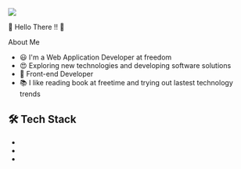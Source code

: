 <div>
<img src="svg/hoangDevSVG.svg">
</div>

:wave: Hello There !! :wave:

About Me
- :smiley: I'm a Web Application Developer at freedom
- :heart_eyes: Exploring new technologies and developing software solutions
- :baggage_claim: Front-end Developer
- :books: I like reading book at freetime and trying out lastest technology trends

:hammer_and_wrench: Tech Stack
- 
- 
- 
- 

<!--
**DHoangDev/DHoangDev** is a ✨ _special_ ✨ repository because its `README.md` (this file) appears on your GitHub profile.

Here are some ideas to get you started:

- 🔭 I’m currently working on ...
- 🌱 I’m currently learning ...
- 👯 I’m looking to collaborate on ...
- 🤔 I’m looking for help with ...
- 💬 Ask me about ...
- 📫 How to reach me: ...
- 😄 Pronouns: ...
- ⚡ Fun fact: ...
-->
